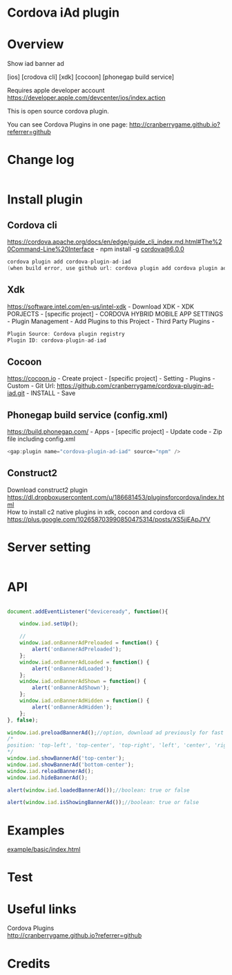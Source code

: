 Cordova iAd plugin
====================

# Overview #
Show iad banner ad

[ios] [crodova cli] [xdk] [cocoon] [phonegap build service]

Requires apple developer account https://developer.apple.com/devcenter/ios/index.action

This is open source cordova plugin.

You can see Cordova Plugins in one page: http://cranberrygame.github.io?referrer=github

# Change log #
```c
```
# Install plugin #

## Cordova cli ##
https://cordova.apache.org/docs/en/edge/guide_cli_index.md.html#The%20Command-Line%20Interface - npm install -g cordova@6.0.0
```c
cordova plugin add cordova-plugin-ad-iad
(when build error, use github url: cordova plugin add cordova plugin add https://github.com/cranberrygame/cordova-plugin-ad-iad)
```

## Xdk ##
https://software.intel.com/en-us/intel-xdk - Download XDK - XDK PORJECTS - [specific project] - CORDOVA HYBRID MOBILE APP SETTINGS - Plugin Management - Add Plugins to this Project - Third Party Plugins -
```c
Plugin Source: Cordova plugin registry
Plugin ID: cordova-plugin-ad-iad
```

## Cocoon ##
https://cocoon.io - Create project - [specific project] - Setting - Plugins - Custom - Git Url: https://github.com/cranberrygame/cordova-plugin-ad-iad.git - INSTALL - Save<br>

## Phonegap build service (config.xml) ##
https://build.phonegap.com/ - Apps - [specific project] - Update code - Zip file including config.xml
```c
<gap:plugin name="cordova-plugin-ad-iad" source="npm" />

```

## Construct2 ##
Download construct2 plugin<br>
https://dl.dropboxusercontent.com/u/186681453/pluginsforcordova/index.html<br>
How to install c2 native plugins in xdk, cocoon and cordova cli<br>
https://plus.google.com/102658703990850475314/posts/XS5jjEApJYV

# Server setting #
```c
```

# API #
```javascript

document.addEventListener("deviceready", function(){

	window.iad.setUp();

	//
	window.iad.onBannerAdPreloaded = function() {
		alert('onBannerAdPreloaded');
	};
	window.iad.onBannerAdLoaded = function() {
		alert('onBannerAdLoaded');
	};
	window.iad.onBannerAdShown = function() {
		alert('onBannerAdShown');
	};
	window.iad.onBannerAdHidden = function() {
		alert('onBannerAdHidden');
	};	
}, false);

window.iad.preloadBannerAd();//option, download ad previously for fast show
/*
position: 'top-left', 'top-center', 'top-right', 'left', 'center', 'right', 'bottom-left', 'bottom-center', 'bottom-right'
*/
window.iad.showBannerAd('top-center');
window.iad.showBannerAd('bottom-center');
window.iad.reloadBannerAd();
window.iad.hideBannerAd();

alert(window.iad.loadedBannerAd());//boolean: true or false

alert(window.iad.isShowingBannerAd());//boolean: true or false
```
# Examples #
<a href="https://github.com/cranberrygame/cordova-plugin-ad-iad/blob/master/example/basic/index.html">example/basic/index.html</a><br>

# Test #

# Useful links #

Cordova Plugins<br>
http://cranberrygame.github.io?referrer=github

# Credits #
